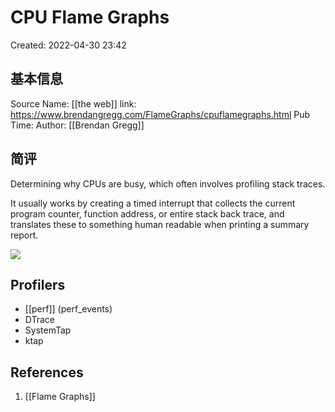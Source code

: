 # CPU Flame Graphs

Created: 2022-04-30 23:42

## 基本信息

Source Name: [[the web]]
link: https://www.brendangregg.com/FlameGraphs/cpuflamegraphs.html
Pub Time:
Author: [[Brendan Gregg]]

## 简评

Determining why CPUs are busy, which often involves profiling stack traces.

It usually works by creating a timed interrupt that collects the current program counter, function address, or entire stack back trace, and translates these to something human readable when printing a summary report.

![](https://tva1.sinaimg.cn/large/e6c9d24egy1h1s6tti3zvj20p60daacv.jpg)

## Profilers

- [[perf]] (perf_events)
- DTrace
- SystemTap
- ktap

## References

1. [[Flame Graphs]]
